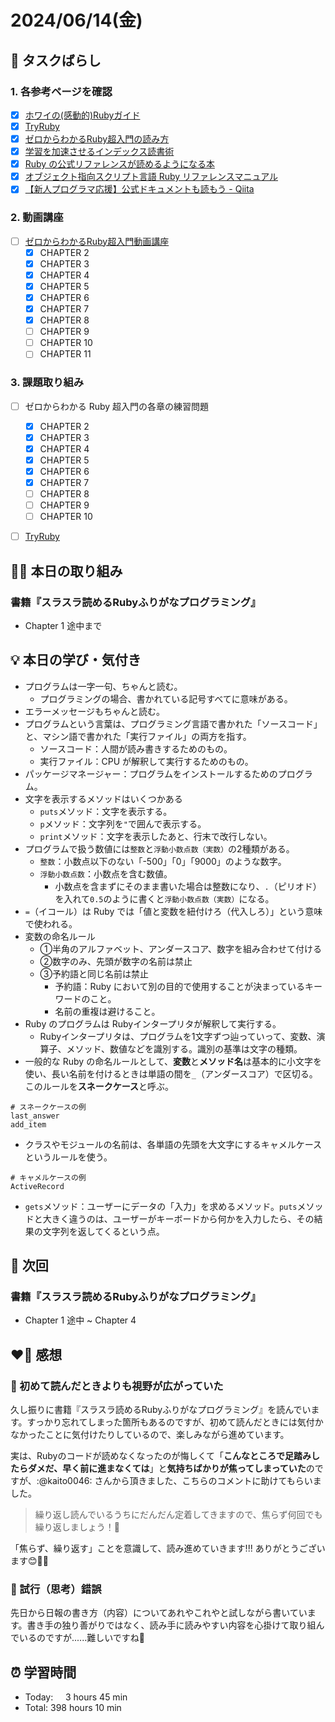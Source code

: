 # 2024/06/14(金)
## 🧩 タスクばらし
### 1. 各参考ページを確認
- [x] [ホワイの(感動的)Rubyガイド](http://www.aoky.net/articles/why_poignant_guide_to_ruby/chapter-1.html)
- [x] [TryRuby](https://try.ruby-lang.org/)
- [x] [ゼロからわかるRuby超入門の読み方](https://bootcamp.fjord.jp/pages/289)
- [x] [学習を加速させるインデックス読書術](https://qiita.com/dkatsura/items/3364b293ed1451a66a8a)
- [x] [Ruby の公式リファレンスが読めるようになる本](https://zenn.dev/jnchito/books/how-to-read-ruby-reference)
- [x] [オブジェクト指向スクリプト言語 Ruby リファレンスマニュアル](https://docs.ruby-lang.org/ja/latest/doc/index.html)
- [x] [【新人プログラマ応援】公式ドキュメントも読もう - Qiita](https://qiita.com/chooyan_eng/items/cd0d3174b77ff1e02c3f)

### 2. 動画講座
- [ ] [ゼロからわかるRuby超入門動画講座](https://bootcamp.fjord.jp/pages/374)
   - [x] CHAPTER 2
   - [x] CHAPTER 3
   - [x] CHAPTER 4
   - [x] CHAPTER 5
   - [x] CHAPTER 6
   - [x] CHAPTER 7
   - [x] CHAPTER 8
   - [ ] CHAPTER 9
   - [ ] CHAPTER 10
   - [ ] CHAPTER 11

### 3. 課題取り組み
- [ ] ゼロからわかる Ruby 超入門の各章の練習問題
   - [x] CHAPTER 2
   - [x] CHAPTER 3
   - [x] CHAPTER 4
   - [x] CHAPTER 5
   - [x] CHAPTER 6
   - [x] CHAPTER 7
   - [ ] CHAPTER 8
   - [ ] CHAPTER 9
   - [ ] CHAPTER 10
- [ ] [TryRuby](https://try.ruby-lang.org/)


## ✍🏻 本日の取り組み
### 書籍『スラスラ読めるRubyふりがなプログラミング』
- Chapter 1   途中まで



## 💡 本日の学び・気付き
- プログラムは一字一句、ちゃんと読む。
   - プログラミングの場合、書かれている記号すべてに意味がある。
- エラーメッセージもちゃんと読む。
- プログラムという言葉は、プログラミング言語で書かれた「ソースコード」と、マシン語で書かれた「実行ファイル」の両方を指す。
   - ソースコード：人間が読み書きするためのもの。
   - 実行ファイル：CPU が解釈して実行するためのもの。
- パッケージマネージャー：プログラムをインストールするためのプログラム。
- 文字を表示するメソッドはいくつかある
   - `puts`メソッド：文字を表示する。
   - `p`メソッド：文字列を`"`で囲んで表示する。
   - `print`メソッド：文字を表示したあと、行末で改行しない。
- プログラムで扱う数値には`整数`と`浮動小数点数（実数）`の2種類がある。
   - `整数`：小数点以下のない「-500」「0」「9000」のような数字。
   - `浮動小数点数`：小数点を含む数値。
      - 小数点を含まずにそのまま書いた場合は整数になり、`.`（ピリオド）を入れて`0.5`のように書くと`浮動小数点数（実数）`になる。
- `=`（イコール）は Ruby では「値と変数を紐付けろ（代入しろ）」という意味で使われる。
- 変数の命名ルール
   - ①半角のアルファベット、アンダースコア、数字を組み合わせて付ける
   - ②数字のみ、先頭が数字の名前は禁止
   - ③予約語と同じ名前は禁止
      - 予約語：Ruby において別の目的で使用することが決まっているキーワードのこと。
      - 名前の重複は避けること。
- Ruby のプログラムは Rubyインタープリタが解釈して実行する。
   - Rubyインタープリタは、プログラムを1文字ずつ辿っていって、変数、演算子、メソッド、数値などを識別する。識別の基準は文字の種類。
- 一般的な Ruby の命名ルールとして、**変数**と**メソッド名**は基本的に小文字を使い、長い名前を付けるときは単語の間を`_`（アンダースコア）で区切る。このルールを**スネークケース**と呼ぶ。
```
# スネークケースの例
last_answer
add_item
```
- クラスやモジュールの名前は、各単語の先頭を大文字にするキャメルケースというルールを使う。
```
# キャメルケースの例
ActiveRecord
```
- `gets`メソッド：ユーザーにデータの「入力」を求めるメソッド。`puts`メソッドと大きく違うのは、ユーザーがキーボードから何かを入力したら、その結果の文字列を返してくるという点。


## 📍 次回
### 書籍『スラスラ読めるRubyふりがなプログラミング』
- Chapter 1 途中 ~ Chapter 4


## ❤️‍🔥 感想
### 👀 初めて読んだときよりも視野が広がっていた
久し振りに書籍『スラスラ読めるRubyふりがなプログラミング』を読んでいます。すっかり忘れてしまった箇所もあるのですが、初めて読んだときには気付かなかったことに気付けたりしているので、楽しみながら進めています。

実は、Rubyのコードが読めなくなったのが悔しくて「**こんなところで足踏みしたらダメだ、早く前に進まなくては**」と**気持ちばかりが焦ってしまっていた**のですが、:@kaito0046: さんから頂きました、こちらのコメントに助けてもらいました。
> 繰り返し読んでいるうちにだんだん定着してきますので、焦らず何回でも繰り返しましょう！💪

「焦らず、繰り返す」ことを意識して、読み進めていきます!!!
ありがとうございます😊🙏🏻

### 📝 試行（思考）錯誤
先日から日報の書き方（内容）についてあれやこれやと試しながら書いています。書き手の独り善がりではなく、読み手に読みやすい内容を心掛けて取り組んでいるのですが......難しいですね🤔


## ⏰ 学習時間
- Today:&nbsp;&nbsp;&nbsp;&nbsp; 3 hours 45 min
- Total: 398 hours 10 min
